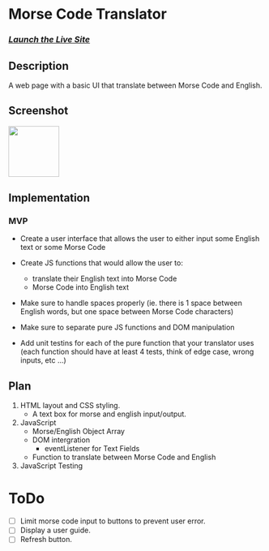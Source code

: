 # Morse Code Translator

### _**[Launch the Live Site](https://caitlinpenery.github.io/JS_Calc/)**_

## Description

A web page with a basic UI that translate between Morse Code and English.

## Screenshot

<img src="" width=100>

## Implementation

### MVP

-   Create a user interface that allows the user to either input some English text or some Morse Code
-   Create JS functions that would allow the user to:

    -   translate their English text into Morse Code
    -   Morse Code into English text

-   Make sure to handle spaces properly (ie. there is 1 space between English words, but one space between Morse Code characters)
-   Make sure to separate pure JS functions and DOM manipulation

-   Add unit testins for each of the pure function that your translator uses (each function should have at least 4 tests, think of edge case, wrong inputs, etc ...)

## Plan

1. HTML layout and CSS styling.
    - A text box for morse and english input/output.
2. JavaScript
    - Morse/English Object Array
    - DOM intergration
        - eventListener for Text Fields
    - Function to translate between Morse Code and English
3. JavaScript Testing

# ToDo

-   [ ] Limit morse code input to buttons to prevent user error.
-   [ ] Display a user guide.
-   [ ] Refresh button.
